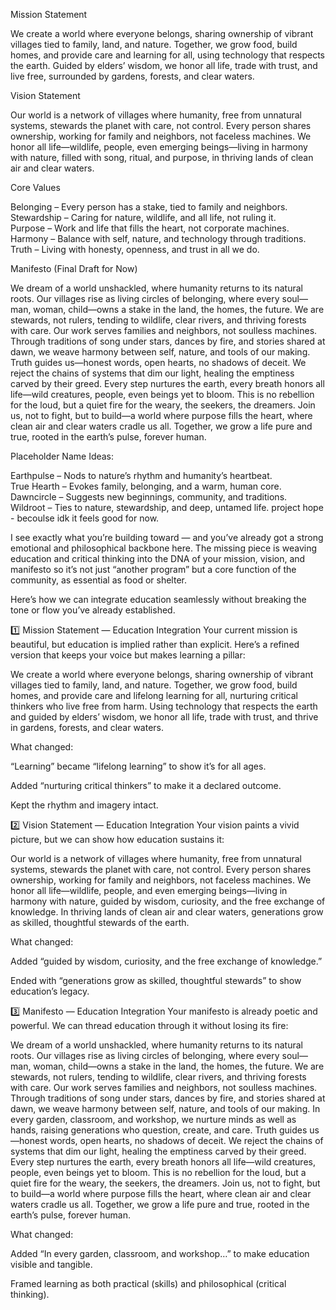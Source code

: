 Mission Statement

We create a world where everyone belongs, sharing ownership of vibrant villages tied to family, land, and nature. Together, we grow food, build homes, and provide care and learning for all, using technology that respects the earth. Guided by elders’ wisdom, we honor all life, trade with trust, and live free, surrounded by gardens, forests, and clear waters.

Vision Statement

Our world is a network of villages where humanity, free from unnatural systems, stewards the planet with care, not control. Every person shares ownership, working for family and neighbors, not faceless machines. We honor all life—wildlife, people, even emerging beings—living in harmony with nature, filled with song, ritual, and purpose, in thriving lands of clean air and clear waters.

Core Values  

Belonging – Every person has a stake, tied to family and neighbors.  
Stewardship – Caring for nature, wildlife, and all life, not ruling it.  
Purpose – Work and life that fills the heart, not corporate machines.  
Harmony – Balance with self, nature, and technology through traditions.  
Truth – Living with honesty, openness, and trust in all we do.

Manifesto (Final Draft for Now)

We dream of a world unshackled, where humanity returns to its natural roots. Our villages rise as living circles of belonging, where every soul—man, woman, child—owns a stake in the land, the homes, the future. We are stewards, not rulers, tending to wildlife, clear rivers, and thriving forests with care. Our work serves families and neighbors, not soulless machines. Through traditions of song under stars, dances by fire, and stories shared at dawn, we weave harmony between self, nature, and tools of our making. Truth guides us—honest words, open hearts, no shadows of deceit. We reject the chains of systems that dim our light, healing the emptiness carved by their greed. Every step nurtures the earth, every breath honors all life—wild creatures, people, even beings yet to bloom. This is no rebellion for the loud, but a quiet fire for the weary, the seekers, the dreamers. Join us, not to fight, but to build—a world where purpose fills the heart, where clean air and clear waters cradle us all. Together, we grow a life pure and true, rooted in the earth’s pulse, forever human.

Placeholder Name Ideas:  

Earthpulse – Nods to nature’s rhythm and humanity’s heartbeat.  
True Hearth – Evokes family, belonging, and a warm, human core.  
Dawncircle – Suggests new beginnings, community, and traditions.  
Wildroot – Ties to nature, stewardship, and deep, untamed life.
project hope - becoulse idk it feels good for now.


I see exactly what you’re building toward — and you’ve already got a strong emotional and philosophical backbone here. The missing piece is weaving education and critical thinking into the DNA of your mission, vision, and manifesto so it’s not just “another program” but a core function of the community, as essential as food or shelter.

Here’s how we can integrate education seamlessly without breaking the tone or flow you’ve already established.

1️⃣ Mission Statement — Education Integration
Your current mission is beautiful, but education is implied rather than explicit. Here’s a refined version that keeps your voice but makes learning a pillar:

We create a world where everyone belongs, sharing ownership of vibrant villages tied to family, land, and nature. Together, we grow food, build homes, and provide care and lifelong learning for all, nurturing critical thinkers who live free from harm. Using technology that respects the earth and guided by elders’ wisdom, we honor all life, trade with trust, and thrive in gardens, forests, and clear waters.

What changed:

“Learning” became “lifelong learning” to show it’s for all ages.

Added “nurturing critical thinkers” to make it a declared outcome.

Kept the rhythm and imagery intact.

2️⃣ Vision Statement — Education Integration
Your vision paints a vivid picture, but we can show how education sustains it:

Our world is a network of villages where humanity, free from unnatural systems, stewards the planet with care, not control. Every person shares ownership, working for family and neighbors, not faceless machines. We honor all life—wildlife, people, and even emerging beings—living in harmony with nature, guided by wisdom, curiosity, and the free exchange of knowledge. In thriving lands of clean air and clear waters, generations grow as skilled, thoughtful stewards of the earth.

What changed:

Added “guided by wisdom, curiosity, and the free exchange of knowledge.”

Ended with “generations grow as skilled, thoughtful stewards” to show education’s legacy.

3️⃣ Manifesto — Education Integration
Your manifesto is already poetic and powerful. We can thread education through it without losing its fire:

We dream of a world unshackled, where humanity returns to its natural roots. Our villages rise as living circles of belonging, where every soul—man, woman, child—owns a stake in the land, the homes, the future. We are stewards, not rulers, tending to wildlife, clear rivers, and thriving forests with care. Our work serves families and neighbors, not soulless machines. Through traditions of song under stars, dances by fire, and stories shared at dawn, we weave harmony between self, nature, and tools of our making. In every garden, classroom, and workshop, we nurture minds as well as hands, raising generations who question, create, and care. Truth guides us—honest words, open hearts, no shadows of deceit. We reject the chains of systems that dim our light, healing the emptiness carved by their greed. Every step nurtures the earth, every breath honors all life—wild creatures, people, even beings yet to bloom. This is no rebellion for the loud, but a quiet fire for the weary, the seekers, the dreamers. Join us, not to fight, but to build—a world where purpose fills the heart, where clean air and clear waters cradle us all. Together, we grow a life pure and true, rooted in the earth’s pulse, forever human.

What changed:

Added “In every garden, classroom, and workshop…” to make education visible and tangible.

Framed learning as both practical (skills) and philosophical (critical thinking).